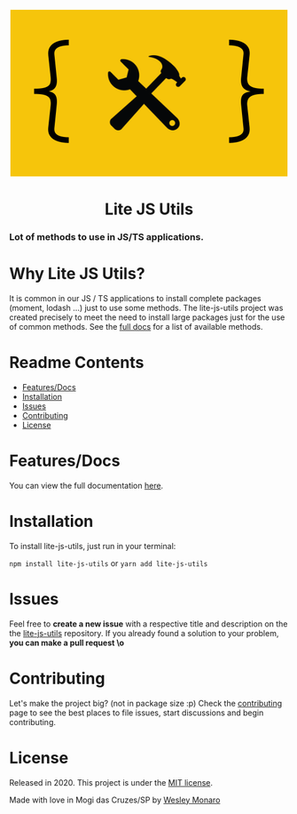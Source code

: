 <p align="center">
   <img src=".github/logo.png"/>
</p>

<p align="center">
  <h1 align="center">Lite JS Utils</h1>
  <h3>Lot of methods to use in JS/TS applications.</h3>
</p>




# Why Lite JS Utils?

It is common in our JS / TS applications to install complete packages (moment, lodash ...) just to use some methods. The lite-js-utils project was created precisely to meet the need to install large packages just for the use of common methods. See the [full docs](http://docs) for a list of available methods.


# Readme Contents

* [Features/Docs](#rocket-features)
* [Installation](#construction_worker-installation)
* [Issues](#bug-issues)
* [Contributing](#tada-contributing)
* [License](#closed_book-license)


# Features/Docs

You can view the full documentation [here](https://docs).

# Installation

To install lite-js-utils, just run in your terminal:

`npm install lite-js-utils` or `yarn add lite-js-utils`

# Issues

Feel free to **create a new issue** with a respective title and description on the the [lite-js-utils](https://github.com/wesleymonaro/lite-js-utils/issues) repository. If you already found a solution to your problem, **you can make a pull request \o**

# Contributing

Let's make the project big? (not in package size :p)
Check the [contributing](https://github.com/wesleymonaro/lite-js-utils/blob/master/CONTRIBUTING.md) page to see the best places to file issues, start discussions and begin contributing.

# License

Released in 2020.
This project is under the [MIT license](https://github.com/wesleymonaro/lite-js-utils/blob/master/LICENSE).

Made with love in Mogi das Cruzes/SP by [Wesley Monaro](https://github.com/wesleymonaro)
